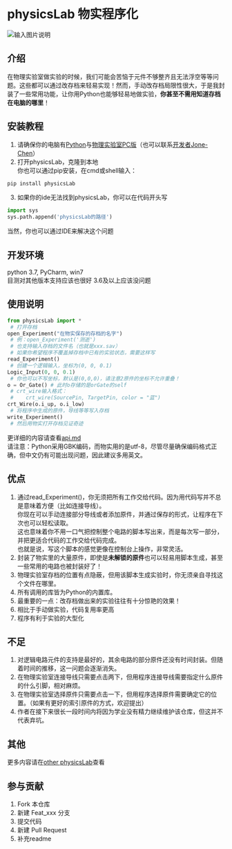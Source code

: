 ﻿# physicsLab 物实程序化

![输入图片说明](cover.png)

## 介绍
在物理实验室做实验的时候，我们可能会苦恼于元件不够整齐且无法浮空等等问题。这些都可以通过改存档来轻易实现！然而，手动改存档局限性很大，于是我封装了一些常用功能，让你用Python也能够轻易地做实验，**你甚至不需用知道存档在电脑的哪里**！

## 安装教程

1.  请确保你的电脑有[Python](https://www.python.org)与[物理实验室PC版](https://www.turtlesim.com/)（也可以联系[开发者Jone-Chen](https://gitee.com/civitasjohn)）
2.  打开physicsLab，克隆到本地  
你也可以通过pip安装，在cmd或shell输入：
```diff
pip install physicsLab
```
3.  如果你的ide无法找到physicsLab，你可以在代码开头写  
```python
import sys
sys.path.append('physicsLab的路径')
```
当然，你也可以通过IDE来解决这个问题

## 开发环境
python 3.7, PyCharm, win7  
目测对其他版本支持应该也很好
3.6及以上应该没问题

## 使用说明

```Python
from physicsLab import *
 # 打开存档  
open_Experiment("在物实保存的存档的名字")
 # 例：open_Experiment('测逝')  
 # 也支持输入存档的文件名（也就是xxx.sav）
 # 如果你希望程序不覆盖掉存档中已有的实验状态，需要这样写  
read_Experiment()  
 # 创建一个逻辑输入，坐标为(0, 0, 0.1)  
Logic_Input(0, 0, 0.1)   
 # 你也可以不写坐标，默认是(0,0,0)，请注意2原件的坐标不允许重叠！  
o = Or_Gate() # 此时o存储的是orGate的self  
 # crt_wire输入格式：  
 #    crt_wire(SourcePin, TargetPin, color = "蓝")  
crt_Wire(o.i_up, o.i_low)  
 # 将程序中生成的原件，导线等等写入存档  
write_Experiment()  
 # 然后用物实打开存档见证奇迹  
```
更详细的内容请查看[api.md](api.md)  
请注意：Python采用GBK编码，而物实用的是utf-8，尽管尽量确保编码格式正确，但中文仍有可能出现问题，因此建议多用英文。  

## 优点
1. 通过read_Experiment()，你无须把所有工作交给代码。因为用代码写并不总是意味着方便（比如连接导线）。  
你现在可以手动连接部分导线或者添加原件，并通过保存的形式，让程序在下次也可以轻松读取。  
这也意味着你不用一口气把控制整个电路的脚本写出来，而是每次写一部分，并把更适合代码的工作交给代码完成。  
也就是说，写这个脚本的感觉更像在控制台上操作，非常灵活。
2. 封装了物实里的大量原件，即使是**未解锁的原件**也可以轻易用脚本生成，甚至一些常用的电路也被封装好了！
3. 物理实验室存档的位置有点隐蔽，但用该脚本生成实验时，你无须亲自寻找这个文件在哪里。
4. 所有调用的库皆为Python的内置库。
5. 最重要的一点：改存档做出来的实验往往有十分惊艳的效果！
6. 相比于手动做实验，代码复用率更高
7. 程序有利于实验的大型化

## 不足
1. 对逻辑电路元件的支持是最好的，其余电路的部分原件还没有时间封装。但随着时间的推移，这一问题会逐渐消失。
2. 在物理实验室连接导线只需要点击两下，但用程序连接导线需要指定什么原件的什么引脚，相对麻烦。
3. 在物理实验室选择原件只需要点击一下，但用程序选择原件需要确定它的位置。（如果有更好的索引原件的方式，欢迎提出）
4. 作者在接下来很长一段时间内将因为学业没有精力继续维护该仓库，但这并不代表弃坑。

## 其他
更多内容请在[other physicsLab](https://gitee.com/script2000/temporary-warehouse/tree/master/other%20physicsLab)查看


## 参与贡献
1.  Fork 本仓库
2.  新建 Feat_xxx 分支
3.  提交代码
4.  新建 Pull Request
5.  补充readme